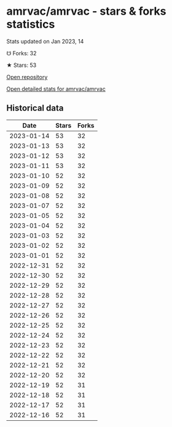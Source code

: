 # amrvac/amrvac - stars & forks statistics

Stats updated on Jan 2023, 14

☋ Forks: 32

★ Stars: 53

[Open repository](https://github.com/amrvac/amrvac)

[Open detailed stats for amrvac/amrvac](https://reviewgithub.com/rep/amrvac/amrvac)

## Historical data
| Date | Stars | Forks |
|------|-------|-------|
| 2023-01-14 | 53 | 32 | 
| 2023-01-13 | 53 | 32 | 
| 2023-01-12 | 53 | 32 | 
| 2023-01-11 | 53 | 32 | 
| 2023-01-10 | 52 | 32 | 
| 2023-01-09 | 52 | 32 | 
| 2023-01-08 | 52 | 32 | 
| 2023-01-07 | 52 | 32 | 
| 2023-01-05 | 52 | 32 | 
| 2023-01-04 | 52 | 32 | 
| 2023-01-03 | 52 | 32 | 
| 2023-01-02 | 52 | 32 | 
| 2023-01-01 | 52 | 32 | 
| 2022-12-31 | 52 | 32 | 
| 2022-12-30 | 52 | 32 | 
| 2022-12-29 | 52 | 32 | 
| 2022-12-28 | 52 | 32 | 
| 2022-12-27 | 52 | 32 | 
| 2022-12-26 | 52 | 32 | 
| 2022-12-25 | 52 | 32 | 
| 2022-12-24 | 52 | 32 | 
| 2022-12-23 | 52 | 32 | 
| 2022-12-22 | 52 | 32 | 
| 2022-12-21 | 52 | 32 | 
| 2022-12-20 | 52 | 32 | 
| 2022-12-19 | 52 | 31 | 
| 2022-12-18 | 52 | 31 | 
| 2022-12-17 | 52 | 31 | 
| 2022-12-16 | 52 | 31 | 


